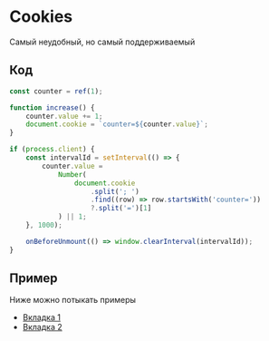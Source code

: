 # Cookies

Самый неудобный, но самый поддерживаемый

## Код
```javascript
const counter = ref(1);

function increase() {
	counter.value += 1;
	document.cookie = `counter=${counter.value}`;
}

if (process.client) {
	const intervalId = setInterval(() => {
		counter.value =
			Number(
				document.cookie
					.split('; ')
					.find((row) => row.startsWith('counter='))
					?.split('=')[1]
			) || 1;
	}, 1000);

	onBeforeUnmount(() => window.clearInterval(intervalId));
}
```

## Пример

Ниже можно потыкать примеры

- [Вкладка 1](/examples/communication-between-tabs/cookies/1)
- [Вкладка 2](/examples/communication-between-tabs/cookies/2)

